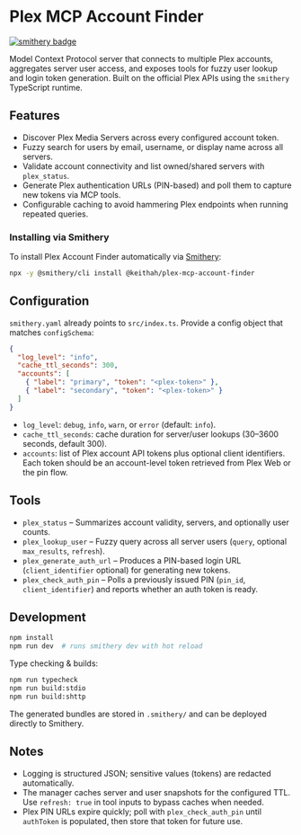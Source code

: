 # Plex MCP Account Finder
[![smithery badge](https://smithery.ai/badge/@keithah/plex-mcp-account-finder)](https://smithery.ai/server/@keithah/plex-mcp-account-finder)

Model Context Protocol server that connects to multiple Plex accounts, aggregates server user access, and exposes tools for fuzzy user lookup and login token generation. Built on the official Plex APIs using the `smithery` TypeScript runtime.

## Features
- Discover Plex Media Servers across every configured account token.
- Fuzzy search for users by email, username, or display name across all servers.
- Validate account connectivity and list owned/shared servers with `plex_status`.
- Generate Plex authentication URLs (PIN-based) and poll them to capture new tokens via MCP tools.
- Configurable caching to avoid hammering Plex endpoints when running repeated queries.

### Installing via Smithery

To install Plex Account Finder automatically via [Smithery](https://smithery.ai/server/@keithah/plex-mcp-account-finder):

```bash
npx -y @smithery/cli install @keithah/plex-mcp-account-finder
```

## Configuration
`smithery.yaml` already points to `src/index.ts`. Provide a config object that matches `configSchema`:

```json
{
  "log_level": "info",
  "cache_ttl_seconds": 300,
  "accounts": [
    { "label": "primary", "token": "<plex-token>" },
    { "label": "secondary", "token": "<plex-token>" }
  ]
}
```

- `log_level`: `debug`, `info`, `warn`, or `error` (default: `info`).
- `cache_ttl_seconds`: cache duration for server/user lookups (30–3600 seconds, default 300).
- `accounts`: list of Plex account API tokens plus optional client identifiers. Each token should be an account-level token retrieved from Plex Web or the pin flow.

## Tools
- `plex_status` – Summarizes account validity, servers, and optionally user counts.
- `plex_lookup_user` – Fuzzy query across all server users (`query`, optional `max_results`, `refresh`).
- `plex_generate_auth_url` – Produces a PIN-based login URL (`client_identifier` optional) for generating new tokens.
- `plex_check_auth_pin` – Polls a previously issued PIN (`pin_id`, `client_identifier`) and reports whether an auth token is ready.

## Development
```bash
npm install
npm run dev  # runs smithery dev with hot reload
```

Type checking & builds:
```bash
npm run typecheck
npm run build:stdio
npm run build:shttp
```

The generated bundles are stored in `.smithery/` and can be deployed directly to Smithery.

## Notes
- Logging is structured JSON; sensitive values (tokens) are redacted automatically.
- The manager caches server and user snapshots for the configured TTL. Use `refresh: true` in tool inputs to bypass caches when needed.
- Plex PIN URLs expire quickly; poll with `plex_check_auth_pin` until `authToken` is populated, then store that token for future use.
